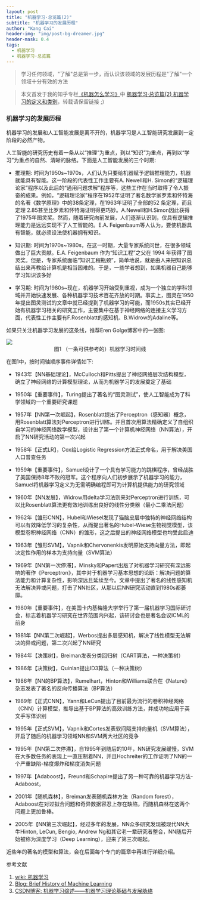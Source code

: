 ```yaml
---
layout: post
title: "机器学习·总览篇(2)"
subtitle: "机器学习的发展历程"
author: "Kang Cai"
header-img: "img/post-bg-dreamer.jpg"
header-mask: 0.4
tags:
  - 机器学习
  - 机器学习·总览篇
---
```


> 学习任何领域，"了解"总是第一步，而认识该领域的发展历程是"了解"一个领域十分有效的方法

> 本文首发于我的知乎专栏[《机器怎么学习》](https://zhuanlan.zhihu.com/machine-learning-complete)中 [机器学习·总览篇(2) 机器学习的定义和类别](https://zhuanlan.zhihu.com/p/48518974)，转载请保留链接 ;)

### 机器学习的发展历程

机器学习的发展和人工智能发展是离不开的，机器学习是人工智能研究发展到一定阶段的必然产物。

人工智能的研究历史有着一条从以“推理”为重点，到以“知识”为重点，再到以“学习”为重点的自然、清晰的脉络。下面是人工智能发展的三个时期:

* 推理期: 时间为1950s~1970s，人们认为只要给机器赋予逻辑推理能力，机器就能具有智能。这一阶段的代表性工作主要有A. Newell和H. Simon的“逻辑理论家”程序以及此后的“通用问题求解”程序等，这些工作在当时取得了令人振奋的成果。例如，“逻辑理论家”程序在1952年证明了著名数学家罗素和怀特海的名著《数学原理》中的38条定理，在1963年证明了全部的52 条定理，而且定理 2.85甚至比罗素和怀特海证明得更巧妙。A.Newell和H.Simon因此获得了1975年图灵奖。然而，随着研究向前发展，人们逐渐认识到，仅具有逻辑推理能力是远远实现不了人工智能的。E.A. Feigenbaum等人认为，要使机器具有智能，就必须设法使机器拥有知识。

* 知识期: 时间为1970s~1980s，在这一时期，大量专家系统问世，在很多领域做出了巨大贡献。E.A. Feigenbaum 作为“知识工程”之父在 1994 年获得了图灵奖。但是，专家系统面临“知识工程瓶颈”，简单地说，就是由人来把知识总结出来再教给计算机是相当困难的。于是，一些学者想到，如果机器自己能够学习知识该多好

* 学习期: 时间为1980s~现在，机器学习开始受到重视，成为一个独立的学科领域并开始快速发展、各种机器学习技术百花齐放的时期。事实上，图灵在1950年提出图灵测试的文章中就已经提到了机器学习的可能，而1950s其实已经开始有机器学习相关的研究工作，主要集中在基于神经网络的连接主义学习方面，代表性工作主要有F.Rosenblatt的感知机、B.Widrow的Adaline等。

如果只关注机器学习发展的这条线，推荐Eren Golge博客中的一张图:

<img src="https://kangcai.github.io/img/in-post/post-ml/history_of_ml.jpg"/>
<center>图1 （一条可供参考的）机器学习时间线</center>

在图1中，按时间轴顺序事件详情如下:

* 1943年【NN基础理论】，McCulloch和Pitts提出了神经网络层次结构模型，确立了神经网络的计算模型理论，从而为机器学习的发展奠定了基础

* 1950年【重要事件】，Turing提出了著名的“图灵测试”，使人工智能成为了科学领域的一个重要研究课题

* 1957年【NN第一次崛起】，Rosenblatt提出了Perceptron（感知器）概念，用Rosenblatt算法对Perceptron进行训练。并且首次用算法精确定义了自组织自学习的神经网络数学模型，设计出了第一个计算机神经网络（NN算法），开启了NN研究活动的第一次兴起

* 1958年【正式LR】，Cox给Logistic Regression方法正式命名，用于解决美国人口普查任务

* 1959年【重要事件】，Samuel设计了一个具有学习能力的跳棋程序，曾经战胜了美国保持8年不败的冠军。这个程序向人们初步展示了机器学习的能力，Samuel将机器学习定义为无需明确编程即可为计算机提供能力的研究领域

* 1960年【NN发展】，Widrow用delta学习法则来对Perceptron进行训练，可以比Rosenblatt算法更有效地训练出良好的线性分类器（最小二乘法问题）

* 1962年【雏形CNN】，Hubel和Wiesel发现了猫脑皮层中独特的神经网络结构可以有效降低学习的复杂性，从而提出著名的Hubel-Wiese生物视觉模型，该模型卷积神经网络（CNN）的雏形，这之后提出的神经网络模型也均受此启迪

* 1963年【雏形SVM】，Vapnik和Chervonenkis发明原始支持向量方法，即起决定性作用的样本为支持向量（SVM算法）

* 1969年【NN第一次停滞】，Minsky和Papert出版了对机器学习研究有深远影响的著作《Perceptron》，其中对于机器学习基本思想的论断：解决问题的算法能力和计算复杂性，影响深远且延续至今。文章中提出了著名的线性感知机无法解决异或问题，打击了NN社区，从那以后NN研究活动直到1980s都萎靡。

* 1980年【重要事件】，在美国卡内基梅隆大学举行了第一届机器学习国际研讨会，标志着机器学习研究在世界范围内兴起，该研讨会也是著名会议ICML的前身

* 1981年【NN第二次崛起】，Werbos提出多层感知机，解决了线性模型无法解决的异或问题，第二次兴起了NN研究

* 1984年【决策树】，Breiman发表分类回归树（CART算法，一种决策树）

* 1986年【决策树】，Quinlan提出ID3算法（一种决策树）

* 1986年【NN的BP算法】，Rumelhart，Hinton和Williams联合在《Nature》杂志发表了著名的反向传播算法（BP算法）

* 1989年【正式CNN】，Yann和LeCun提出了目前最为流行的卷积神经网络（CNN）计算模型，推导出基于BP算法的高效训练方法，并成功地应用于英文手写体识别

* 1995年【正式SVM】，Vapnik和Cortes发表软间隔支持向量机（SVM算法），开启了随后的机器学习领域NN和SVM两大社区的竞争

* 1995年【NN第二次停滞】，自1995年到随后的10年，NN研究发展缓慢，SVM在大多数任务的表现上一直压制着NN，并且Hochreiter的工作证明了NN的一个严重缺陷-梯度爆炸和梯度消失问题

* 1997年【Adaboost】，Freund和Schapire提出了另一种可靠的机器学习方法-Adaboost，

* 2001年【随机森林】，Breiman发表随机森林方法（Random forest），Adaboost在对过拟合问题和奇异数据容忍上存在缺陷，而随机森林在这两个问题上更加鲁棒。

* 2005年【NN第三次崛起】，经过多年的发展，NN众多研究发现被现代NN大牛Hinton, LeCun, Bengio, Andrew Ng和其它老一辈研究者整合，NN随后开始被称为深度学习（Deep Learning），迎来了第三次崛起。

近些年的著名的模型和算法，会在后面每个专门的篇章中再进行详细介绍。

参考文献

1. [wiki: 机器学习][1]
2. [Blog: Brief History of Machine Learning][2]
3. [CSDN博客: 机器学习综述——机器学习理论基础与发展脉络][3]

[1]: (https://zh.wikipedia.org/wiki/%E6%9C%BA%E5%99%A8%E5%AD%A6%E4%B9%A0)
[2]: (http://www.erogol.com/brief-history-machine-learning/)
[3]: (https://blog.csdn.net/solomon1558/article/details/40798401)